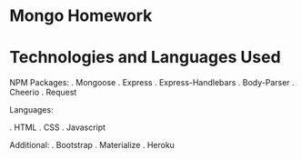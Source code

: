 # Mongo Homework 

# Technologies and Languages Used

NPM Packages:
. Mongoose
. Express
. Express-Handlebars
. Body-Parser
. Cheerio 
. Request

Languages:

. HTML
. CSS
. Javascript

Additional:
. Bootstrap
. Materialize
. Heroku

